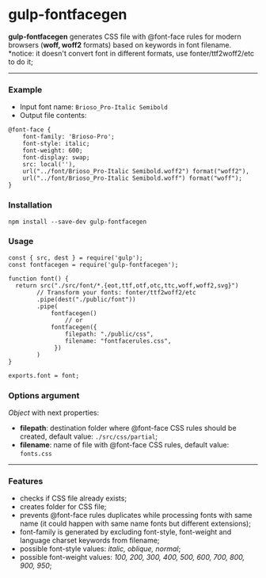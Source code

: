 ﻿# gulp-fontfacegen

**gulp-fontfacegen** generates CSS file with @font-face rules for modern browsers (**woff, woff2** formats) based on keywords in font filename.
\*notice: it doesn't convert font in different formats, use fonter/ttf2woff2/etc to do it;

---

### Example

- Input font name: `Brioso_Pro-Italic Semibold`
- Output file contents:

```
@font-face {
	font-family: 'Brioso-Pro';
	font-style: italic;
	font-weight: 600;
	font-display: swap;
	src: local(''),
	url("../font/Brioso_Pro-Italic Semibold.woff2") format("woff2"),
	url("../font/Brioso_Pro-Italic Semibold.woff") format("woff");
}
```

### Installation

`npm install --save-dev gulp-fontfacegen`

### Usage

```
const { src, dest } = require('gulp');
const fontfacegen = require('gulp-fontfacegen');

function font() {
  return src("./src/font/*.{eot,ttf,otf,otc,ttc,woff,woff2,svg}")
        // Transform your fonts: fonter/ttf2woff2/etc
        .pipe(dest("./public/font"))
        .pipe(
            fontfacegen()
                // or
            fontfacegen({
                filepath: "./public/css",
                filename: "fontfacerules.css",
             })
        )
}

exports.font = font;
```

### Options argument

_Object_ with next properties:

- **filepath**: destination folder where @font-face CSS rules should be created, default value: `./src/css/partial`;
- **filename**: name of file with @font-face CSS rules, default value: `fonts.css`

---

### Features

- checks if CSS file already exists;
- creates folder for CSS file;
- prevents @font-face rules duplicates while processing fonts with same name (it could happen with same name fonts but different extensions);
- font-family is generated by excluding font-style, font-weight and language charset keywords from filename;
- possible font-style values: _italic, oblique, normal_;
- possible font-weight values: _100, 200, 300, 400, 500, 600, 700, 800, 900, 950_;
